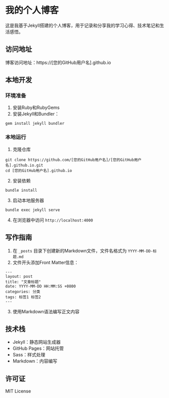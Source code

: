 # 我的个人博客

这是我基于Jekyll搭建的个人博客，用于记录和分享我的学习心得、技术笔记和生活感悟。

## 访问地址

博客访问地址：https://[您的GitHub用户名].github.io

## 本地开发

### 环境准备

1. 安装Ruby和RubyGems
2. 安装Jekyll和Bundler：
```
gem install jekyll bundler
```

### 本地运行

1. 克隆仓库
```
git clone https://github.com/[您的GitHub用户名]/[您的GitHub用户名].github.io.git
cd [您的GitHub用户名].github.io
```

2. 安装依赖
```
bundle install
```

3. 启动本地服务器
```
bundle exec jekyll serve
```

4. 在浏览器中访问 `http://localhost:4000`

## 写作指南

1. 在 `_posts` 目录下创建新的Markdown文件，文件名格式为 `YYYY-MM-DD-标题.md`
2. 文件开头添加Front Matter信息：
```
---
layout: post
title: "文章标题"
date: YYYY-MM-DD HH:MM:SS +0800
categories: 分类
tags: 标签1 标签2
---
```
3. 使用Markdown语法编写正文内容

## 技术栈

- Jekyll：静态网站生成器
- GitHub Pages：网站托管
- Sass：样式处理
- Markdown：内容编写

## 许可证

MIT License 